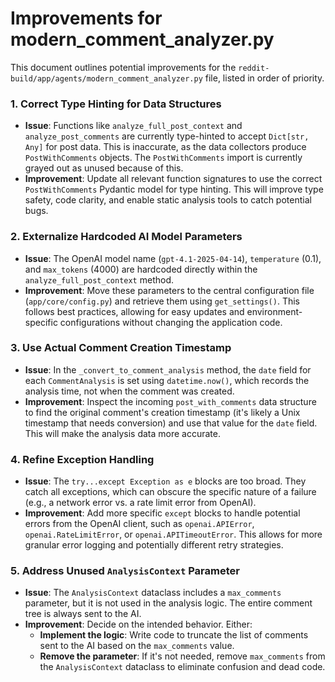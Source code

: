 # Improvements for modern_comment_analyzer.py

This document outlines potential improvements for the `reddit-build/app/agents/modern_comment_analyzer.py` file, listed in order of priority.

### 1. Correct Type Hinting for Data Structures

- **Issue**: Functions like `analyze_full_post_context` and `analyze_post_comments` are currently type-hinted to accept `Dict[str, Any]` for post data. This is inaccurate, as the data collectors produce `PostWithComments` objects. The `PostWithComments` import is currently grayed out as unused because of this.
- **Improvement**: Update all relevant function signatures to use the correct `PostWithComments` Pydantic model for type hinting. This will improve type safety, code clarity, and enable static analysis tools to catch potential bugs.

### 2. Externalize Hardcoded AI Model Parameters

- **Issue**: The OpenAI model name (`gpt-4.1-2025-04-14`), `temperature` (0.1), and `max_tokens` (4000) are hardcoded directly within the `analyze_full_post_context` method.
- **Improvement**: Move these parameters to the central configuration file (`app/core/config.py`) and retrieve them using `get_settings()`. This follows best practices, allowing for easy updates and environment-specific configurations without changing the application code.

### 3. Use Actual Comment Creation Timestamp

- **Issue**: In the `_convert_to_comment_analysis` method, the `date` field for each `CommentAnalysis` is set using `datetime.now()`, which records the analysis time, not when the comment was created.
- **Improvement**: Inspect the incoming `post_with_comments` data structure to find the original comment's creation timestamp (it's likely a Unix timestamp that needs conversion) and use that value for the `date` field. This will make the analysis data more accurate.

### 4. Refine Exception Handling

- **Issue**: The `try...except Exception as e` blocks are too broad. They catch all exceptions, which can obscure the specific nature of a failure (e.g., a network error vs. a rate limit error from OpenAI).
- **Improvement**: Add more specific `except` blocks to handle potential errors from the OpenAI client, such as `openai.APIError`, `openai.RateLimitError`, or `openai.APITimeoutError`. This allows for more granular error logging and potentially different retry strategies.

### 5. Address Unused `AnalysisContext` Parameter

- **Issue**: The `AnalysisContext` dataclass includes a `max_comments` parameter, but it is not used in the analysis logic. The entire comment tree is always sent to the AI.
- **Improvement**: Decide on the intended behavior. Either:
  - **Implement the logic**: Write code to truncate the list of comments sent to the AI based on the `max_comments` value.
  - **Remove the parameter**: If it's not needed, remove `max_comments` from the `AnalysisContext` dataclass to eliminate confusion and dead code.
